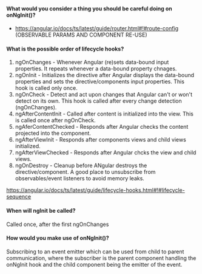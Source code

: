 #### What would you consider a thing you should be careful doing on onNgInit()?

* https://angular.io/docs/ts/latest/guide/router.html#!#route-config (OBSERVABLE PARAMS AND COMPONENT RE-USE)

#### What is the possible order of lifecycle hooks?

1. ngOnChanges - Whenever Angular (re)sets data-bound input properties. It repeats whenever a data-bound property chnages.
2. ngOnInit - Initializes the directive after Angular displays the data-bound properties and sets the directive/components input properties. This hook is called only once.
3. ngOnCheck - Detect and act upon changes that Angular can't or won't detect on its own. This hook is called after every change detection (ngOnChanges).
4. ngAfterContentInit - Called after content is initialized into the view. This is called once after ngOnCheck.
5. ngAferContentChecked -  Responds after Angular checks the content projected into the component.
6. ngAfterViewInit - Responds after components views and child views initialized.
5. ngAfterViewChecked - Responds after Angular chcks the view and child views.
6. ngOnDestroy - Cleanup before ANgular destroys the directive/component. A good place to unsubscribe from observables/event listeners to avoid memory leaks.

https://angular.io/docs/ts/latest/guide/lifecycle-hooks.html#!#lifecycle-sequence


#### When will ngInit be called?

Called once, after the first ngOnChanges


#### How would you make use of onNgInit()?

Subscribing to an event emitter which can be used from child to parent communication, where the subscriber is the parent component handling the onNgInit hook and the child component being the emitter of the event. 